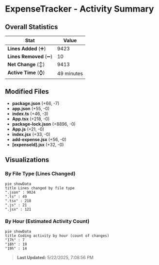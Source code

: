 # ExpenseTracker - Activity Summary 

## Overall Statistics

| Stat                   | Value                                                             |
| ---------------------- | ----------------------------------------------------------------- |
| **Lines Added** (➕)   | 9423                                          |
| **Lines Removed** (➖) | 10                                        |
| **Net Change** (↕)    | 9413                |
| **Active Time** (⌚)   | 49 minutes |


## Modified Files
- **package.json** (+66, -7)
- **app.json** (+55, -0)
- **index.ts** (+46, -3)
- **App.tsx** (+218, -0)
- **package-lock.json** (+8896, -0)
- **App.js** (+21, -0)
- **index.jsx** (+33, -0)
- **add-expense.jsx** (+56, -0)
- **[expenseId].jsx** (+32, -0)

## Visualizations

### By File Type (Lines Changed)

```mermaid
pie showData
title Lines changed by file type
".json" : 9024
".ts" : 49
".tsx" : 218
".js" : 21
".jsx" : 121
```

### By Hour (Estimated Activity Count)

```mermaid
pie showData
title Coding activity by hour (count of changes)
"17h" : 7
"18h" : 19
"19h" : 14
```


> **Last Updated:** 5/22/2025, 7:08:56 PM